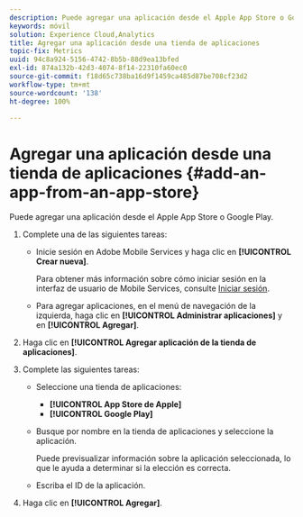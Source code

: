 ```yaml
---
description: Puede agregar una aplicación desde el Apple App Store o Google Play.
keywords: móvil
solution: Experience Cloud,Analytics
title: Agregar una aplicación desde una tienda de aplicaciones
topic-fix: Metrics
uuid: 94c8a924-5156-4742-8b5b-88d9ea13bfed
exl-id: 874a132b-42d3-4074-8f14-22310fa60ec0
source-git-commit: f18d65c738ba16d9f1459ca485d87be708cf23d2
workflow-type: tm+mt
source-wordcount: '138'
ht-degree: 100%

---
```


# Agregar una aplicación desde una tienda de aplicaciones {#add-an-app-from-an-app-store}

Puede agregar una aplicación desde el Apple App Store o Google Play.

1. Complete una de las siguientes tareas:

   * Inicie sesión en Adobe Mobile Services y haga clic en **[!UICONTROL Crear nueva]**.

      Para obtener más información sobre cómo iniciar sesión en la interfaz de usuario de Mobile Services, consulte [Iniciar sesión](/help/using/gs/gs-signin.md).

   * Para agregar aplicaciones, en el menú de navegación de la izquierda, haga clic en **[!UICONTROL Administrar aplicaciones]** y en **[!UICONTROL Agregar]**.

1. Haga clic en **[!UICONTROL Agregar aplicación de la tienda de aplicaciones]**.
1. Complete las siguientes tareas:

   * Seleccione una tienda de aplicaciones:
      * **[!UICONTROL App Store de Apple]**
      * **[!UICONTROL Google Play]**
   * Busque por nombre en la tienda de aplicaciones y seleccione la aplicación.

      Puede previsualizar información sobre la aplicación seleccionada, lo que le ayuda a determinar si la elección es correcta.

   * Escriba el ID de la aplicación.


1. Haga clic en **[!UICONTROL Agregar]**.
